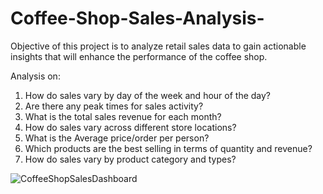# Coffee-Shop-Sales-Analysis-
Objective of this project is to analyze retail sales data to gain actionable insights that will enhance the performance of the coffee shop.

Analysis on:
1. How do sales vary by day of the week and hour of the day?
2. Are there any peak times for sales activity?
3. What is the total sales revenue for each month?
4. How do sales vary across different store locations?
5. What is the Average price/order per person?
6. Which products are the best selling in terms of quantity and revenue?
7. How do sales vary by product category and types?

![CoffeeShopSalesDashboard](https://github.com/user-attachments/assets/4297e55e-2ff5-478a-9255-5a27e51b6f15)

